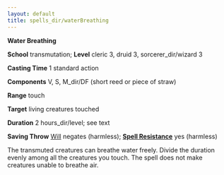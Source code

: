 ```yaml
---
layout: default
title: spells_dir/waterBreathing
---
```

 **Water Breathing**

**School** transmutation; **Level** cleric 3, druid 3, sorcerer_dir/wizard 3

**Casting Time** 1 standard action

**Components** V, S, M_dir/DF (short reed or piece of straw)

**Range** touch

**Target** living creatures touched

**Duration** 2 hours_dir/level; see text

**Saving Throw** [Will](../../combat#_will) negates (harmless); **[Spell Resistance](../../glossary#_spell-resistance)** yes (harmless)

The transmuted creatures can breathe water freely. Divide the duration evenly among all the creatures you touch. The spell does not make creatures unable to breathe air.

